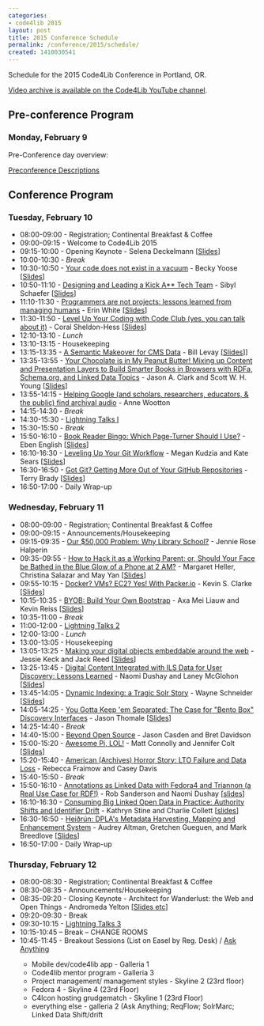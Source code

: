 ```yaml
---
categories:
- code4lib 2015
layout: post
title: 2015 Conference Schedule
permalink: /conference/2015/schedule/
created: 1410030541
---
```

<div itemscope itemtype="http://schema.org/BusinessEvent">
<p>Schedule for the <span itemprop="name"><span itemprop="startDate" content="2015-02-09T08:00:00-08:00">2015</span> Code4Lib Conference</span> in <span itemprop="location">Portland, OR.</span></p>
<p><a href="https://www.youtube.com/user/code4lib/videos">Video archive is available on the Code4Lib YouTube channel</a>.</p>

<!--break-->
<h2 id="conf"><strong>Pre-conference Program</strong></h2>
<h3><span class="date">Monday, February 9</span></h3>
<dl class="day">
<p><span class="date">Pre-Conference day overview:</span></p>

<dt class="vevent"><a href="http://wiki.code4lib.org/2015_Preconference_Proposals">Preconference Descriptions</a></dt>

</dl>

<h2 id="conf"><strong>Conference Program</strong></h2>
<h3><span class="date">Tuesday, February 10</span></h3>
<ul>
<li>08:00-09:00 - Registration; Continental Breakfast & Coffee</li>
<li>09:00-09:15 - Welcome to Code4Lib 2015</li>
<li>09:15-10:00 - Opening Keynote - Selena Deckelmann [<a href="https://speakerdeck.com/selenamarie/code4lib-what-beginners-teach-us">Slides</a>]</li>
<li>10:00-10:30 - <em>Break</em></li>
<li>10:30-10:50 - <a href='/conference/2015/yoose'>Your code does not exist in a vacuum</a> - Becky Yoose [<a href="http://code4lib.org/files/c4l15yoose.pdf">Slides</a>]</li>
<li>10:50-11:10 - <a href='/conference/2015/schaefer'>Designing and Leading a Kick A** Tech Team</a> - Sibyl Schaefer [<a href="http://sibylschaefer.com/presentations/c4l2015">Slides</a>]</li>
<li>11:10-11:30 - <a href='/conference/2015/white'>Programmers are not projects: lessons learned from managing humans</a> - Erin White [<a href="https://github.com/erinrwhite/managing-humans">Slides</a>]</li>
<li>11:30-11:50 - <a href='/conference/2015/sheldon-hess'>Level Up Your Coding with Code Club (yes, you can talk about it)</a> - Coral Sheldon-Hess [<a href="http://bit.ly/coral-c4l">Slides</a>]</li>
<li>12:10-13:10 - <em>Lunch</em></li>
<li>13:10-13:15 - Housekeeping</li>
<li>13:15-13:35 - <a href='/conference/2015/levay'>A Semantic Makeover for CMS Data</a> - Bill Levay [<a href="https://dl.dropboxusercontent.com/u/42852848/levay-code4lib-slides.pdf">Slides</a>]]</li>
<li>13:35-13:55 - <a href='/conference/2015/clark'>Your Chocolate is in My Peanut Butter! Mixing up Content and Presentation Layers to Build Smarter Books in Browsers with RDFa, Schema.org, and Linked Data Topics</a> - Jason A. Clark and Scott W. H. Young [<a href="http://t.co/WHUnFKjmwH">Slides</a>]</li>
<li>13:55-14:15 - <a href='/conference/2015/wootton'>Helping Google (and scholars, researchers, educators, & the public) find archival audio</a> - Anne Wootton</li>
<li>14:15-14:30 - <em>Break</em></li>
<li>14:30-15:30 - <a href="http://wiki.code4lib.org/2015_Lightning_Talks">Lightning Talks I</a></li>
<li>15:30-15:50 - <em>Break</em></li>
<li>15:50-16:10 - <a href='/conference/2015/english'>Book Reader Bingo: Which Page-Turner Should I Use?</a> - Eben English [<a href="http://slidesha.re/1DiNNuc">Slides</a>]</li>
<li>16:10-16:30 - <a href='/conference/2015/kudzia'>Leveling Up Your Git Workflow</a> - Megan Kudzia and Kate Sears [<a href="http://slides.com/mkudzia/levelup#/">Slides</a>]</li>
<li>16:30-16:50 - <a href='/conference/2015/brady'>Got Git? Getting More Out of Your GitHub Repositories</a> - Terry Brady [<a href="http://code4lib.org/files/Got%20Git-%20Getting%20More%20Out%20of%20Your%20GitHub%20Repositories%20%281%29.pdf">Slides</a>]</li>
<li>16:50-17:00 - Daily Wrap-up</li>
</ul>

<h3><span class="date">Wednesday, February 11</span></h3>
<ul>
<li>08:00-09:00 - Registration; Continental Breakfast & Coffee</li>
<li>09:00-09:15 - Announcements/Housekeeping</li>
<li>09:15-09:35 - <a href='/conference/2015/halperin'>Our $50,000 Problem: Why Library School?</a> - Jennie Rose Halperin</li>
<li>09:35-09:55 - <a href='/conference/2015/heller'>How to Hack it as a Working Parent: or, Should Your Face be Bathed in the Blue Glow of a Phone at 2 AM?</a> - Margaret Heller, Christina Salazar and May Yan [<a href="https://docs.google.com/presentation/d/1pQjyvrEVYBhfN354WGbE7CHinT2wbFCD-gcLdOAxRNw/edit?pli=1#slide=id.p">Slides</a>]</li>
<li>09:55-10:15 - <a href='/conference/2015/clarke'>Docker? VMs? EC2? Yes! With Packer.io</a> - Kevin S. Clarke [<a href="http://www.kevinclarke.info/slides/c4l15/index.html">Slides</a>]</li>
<li>10:15-10:35 - <a href='/conference/2015/liauw'>BYOB: Build Your Own Bootstrap</a> - Axa Mei Liauw and Kevin Reiss [<a href="http://axapu.github.io/byob4lib/slides/">Slides</a>]</li>
<li>10:35-11:00 - <em>Break</em></li>
<li>11:00-12:00 - <a href="http://wiki.code4lib.org/2015_Lightning_Talks">Lightning Talks 2</a></li>
<li>12:00-13:00 - <em>Lunch</em></li>
<li>13:00-13:05 - Housekeeping</li>
<li>13:05-13:25 - <a href='/conference/2015/keck'>Making your digital objects embeddable around the web</a> - Jessie Keck and Jack Reed [<a href="http://goo.gl/CoIIzZ">Slides</a>]</li>
<li>13:25-13:45 - <a href='/conference/2015/dushay'>Digital Content Integrated with ILS Data for User Discovery: Lessons Learned</a> - Naomi Dushay and Laney McGlohon [<a href="http://www.slideshare.net/laneydixon/code4lib-digital-content">Slides</a>]</li>
<li>13:45-14:05 - <a href='/conference/2015/schneider'>Dynamic Indexing: a Tragic Solr Story</a> - Wayne Schneider [<a href='https://github.com/wafschneider/dynamic-indexing-code4lib2015/blob/master/Dynamic%20indexing%20code4lib%202015.pdf?raw=true'>Slides</a>]</li>
<li>14:05-14:25 - <a href='/conference/2015/thomale'>You Gotta Keep 'em Separated: The Case for "Bento Box" Discovery Interfaces</a> - Jason Thomale [<a href="https://github.com/jthomale/c4l2015-presentation">Slides</a>]</li>
<li>14:25-14:40 - <em>Break</em></li>
<li>14:40-15:00 - <a href='/conference/2015/casden'>Beyond Open Source</a> - Jason Casden and Bret Davidson</li>
<li>15:00-15:20 - <a href='/conference/2015/connolly'>Awesome Pi, LOL!</a> - Matt Connolly and Jennifer Colt [<a href="https://docs.google.com/presentation/d/1yMZZBCysWSznFPF6ylWMEaWauJn5adwYA4XCUFUK5-o">Slides</a>]</li>
<li>15:20-15:40 - <a href='/conference/2015/fraimow'>American (Archives) Horror Story: LTO Failure and Data Loss</a> - Rebecca Fraimow and Casey Davis</li>
<li>15:40-15:50 - <em>Break</em></li>
<li>15:50-16:10 - <a href='/conference/2015/sanderson'>Annotations as Linked Data with Fedora4 and Triannon (a Real Use Case for RDF!)</a> - Rob Sanderson and Naomi Dushay [<a href="http://www.slideshare.net/azaroth42/annotations-as-linked-data-with-fedora4-and-triannon">slides</a>]</li>
<li>16:10-16:30 - <a href='/conference/2015/stine'>Consuming Big Linked Open Data in Practice: Authority Shifts and Identifier Drift</a> - Kathryn Stine and Charlie Collett [<a href="">slides</a>]</li>
<li>16:30-16:50 - <a href='/conference/2015/altman'>Heiðrún: DPLA's Metadata Harvesting, Mapping and Enhancement System</a> - Audrey Altman, Gretchen Gueguen, and Mark Breedlove [<a href="https://docs.google.com/a/dp.la/presentation/d/1nsyuaKsyv8AQ6xrrQ2MSXfPJhExY3caIyJrALneoMEY/edit">Slides</a>]</li>
<li>16:50-17:00 - Daily Wrap-up</li>
</ul>

<h3><span class="date">Thursday, February 12</span></h3>
<ul>
<li>08:00-08:30 - Registration; Continental Breakfast & Coffee</li>
<li>08:30-08:35 - Announcements/Housekeeping</li>
<li>08:35-09:20 - Closing Keynote - Architect for Wanderlust: the Web and Open Things - Andromeda Yelton [<a href="http://andromedayelton.com/blog/2015/02/12/c4l15-talk-extras/">Slides etc</a>]</li>
<li>09:20-09:30 - Break</li>
<li>09:30-10:15 - <a href="http://wiki.code4lib.org/2015_Lightning_Talks">Lightning Talks 3</a></li>
<li>10:15-10:45 – Break – CHANGE ROOMS</li>
<li>10:45-11:45 - Breakout Sessions (List on Easel by Reg. Desk) / <a href='/conference/2015/askanything'>Ask Anything</a></li>
<ul>
<li>Mobile dev/code4lib app - Galleria 1</li>
<li>Code4lib mentor program - Galleria 3</li>
<li>Project management/ management styles - Skyline 2 (23rd floor)</li>
<li>Fedora 4 - Skyline 4 (23rd Floor)</li>
<li>C4lcon hosting grudgematch - Skyline 1 (23rd Floor)</li>
<li>everything else - galleria 2 (Ask Anything; ReqFlow; SolrMarc; Linked Data Shift/drift</li></ul>
</ul>
</div>
